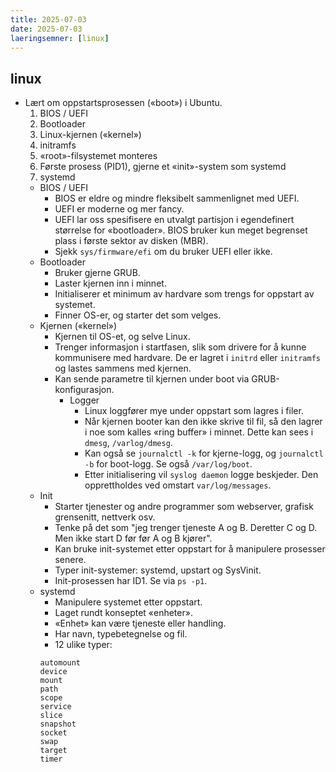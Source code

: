 ```yaml
---
title: 2025-07-03
date: 2025-07-03
laeringsemner: [linux]
---
```

## linux
- Lært om oppstartsprosessen («boot») i Ubuntu.
    1. BIOS / UEFI
    2. Bootloader
    3. Linux-kjernen («kernel»)
    4. initramfs
    5. «root»-filsystemet monteres
    6. Første prosess (PID1), gjerne et «init»-system som systemd
    7. systemd
    - BIOS / UEFI
        - BIOS er eldre og mindre fleksibelt sammenlignet med UEFI.
        - UEFI er moderne og mer fancy.
        - UEFI lar oss spesifisere en utvalgt partisjon i egendefinert størrelse for «bootloader». BIOS bruker kun meget begrenset plass i første sektor av disken (MBR).
        - Sjekk `sys/firmware/efi` om du bruker UEFI eller ikke.
    - Bootloader
        - Bruker gjerne GRUB.
        - Laster kjernen inn i minnet.
        - Initialiserer et minimum av hardvare som trengs for oppstart av systemet.
        - Finner OS-er, og starter det som velges.
    - Kjernen («kernel»)
        - Kjernen til OS-et, og selve Linux.
        - Trenger informasjon i startfasen, slik som drivere for å kunne kommunisere med hardvare. De er lagret i `initrd` eller `initramfs` og lastes sammens med kjernen.
        - Kan sende parametre til kjernen under boot via GRUB-konfigurasjon.
            - Logger
                - Linux loggfører mye under oppstart som lagres i filer.
                - Når kjernen booter kan den ikke skrive til fil, så den lagrer i noe som kalles «ring buffer» i minnet. Dette kan sees i `dmesg`, `/varlog/dmesg`.
                - Kan også se `journalctl -k` for kjerne-logg, og `journalctl -b` for boot-logg. Se også `/var/log/boot`.
                - Etter initialisering vil `syslog daemon` logge beskjeder. Den opprettholdes ved omstart `var/log/messages`.
    - Init
        - Starter tjenester og andre programmer som webserver, grafisk grensenitt, nettverk osv.
        - Tenke på det som "jeg trenger tjeneste A og B. Deretter C og D. Men ikke start D før før A og B kjører".
        - Kan bruke init-systemet etter oppstart for å manipulere prosesser senere.
        - Typer init-systemer: systemd, upstart og SysVinit.
        - Init-prosessen har ID1. Se via `ps -p1`.
    - systemd
        - Manipulere systemet etter oppstart.
        - Laget rundt konseptet «enheter».
        - «Enhet» kan være tjeneste eller handling.
        - Har navn, typebetegnelse og fil.
        - 12 ulike typer:
        ```text
        automount
        device
        mount
        path
        scope
        service
        slice
        snapshot
        socket
        swap
        target
        timer
        ```

